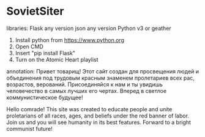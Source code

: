 # SovietSiter
libraries:
  Flask any version
  json any version
  Python v3 or geather
  
  1. Install python from https://www.python.org
  2. Open CMD
  3. Insert "pip install Flask"
  4. Turn on the Atomic Heart playlist

annotation:
  Привет товарищ! Этот сайт создан для просвещения людей и объединения под трудовым красным знаменем пролетариев
  всех рас, возрастов, верований. Присоединяйся к нам и ты увидишь человечество в самых лучших его чертах. Вперед 
  в светлое коммунистическое будущее!
  
  Hello comrade! This site was created to educate people and unite proletarians of all races, ages, and beliefs under 
  the red banner of labor. Join us and you will see humanity in its best features. Forward to a bright communist future!

